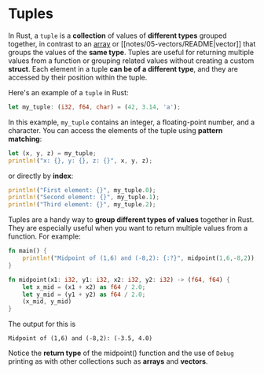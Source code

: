 # Tuples

In Rust, a `tuple` is a **collection** of values of **different types** grouped together, in contrast to an [array](notes/04-arrays/README.md) or [[notes/05-vectors/README|vector]] that groups the values of the **same type**. Tuples are useful for returning multiple values from a function or grouping related values without creating a custom **struct**. Each element in a tuple **can be of a different type**, and they are accessed by their position within the tuple.

Here's an example of a `tuple` in Rust:

```rust
let my_tuple: (i32, f64, char) = (42, 3.14, 'a');
```

In this example, `my_tuple` contains an integer, a floating-point number, and a character. You can access the elements of the tuple using **pattern matching**:

```rust
let (x, y, z) = my_tuple;
println!("x: {}, y: {}, z: {}", x, y, z);
```

or directly by **index**:

```rust
println!("First element: {}", my_tuple.0);
println!("Second element: {}", my_tuple.1);
println!("Third element: {}", my_tuple.2);
```

Tuples are a handy way to **group different types of values** together in Rust.  They are especially useful when you want to return multiple values from a function.  For example:

```rust
fn main() {
	println!("Midpoint of (1,6) and (-8,2): {:?}", midpoint(1,6,-8,2));
}

fn midpoint(x1: i32, y1: i32, x2: i32, y2: i32) -> (f64, f64) {
	let x_mid = (x1 + x2) as f64 / 2.0;
	let y_mid = (y1 + y2) as f64 / 2.0;
	(x_mid, y_mid)
}
```
The output for this is
```
Midpoint of (1,6) and (-8,2): (-3.5, 4.0)
```

Notice the **return type** of the midpoint() function and the use of `Debug` printing as with other collections such as **arrays** and **vectors**.
